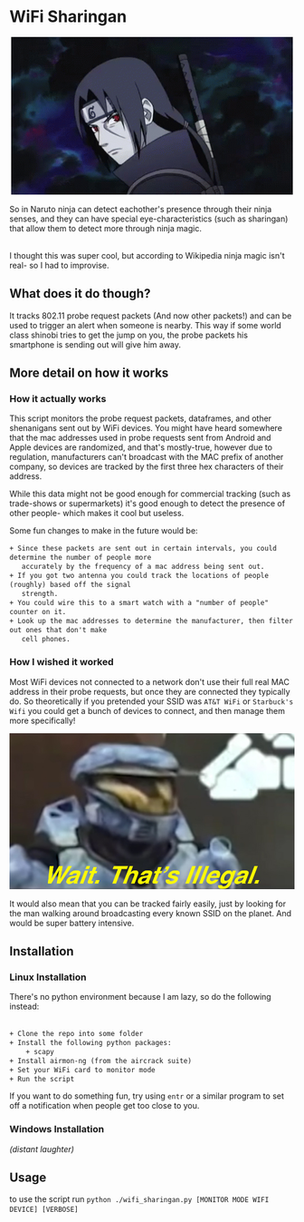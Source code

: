 # WiFi Sharingan 
<p align="center">
  <img src="./sharingan.gif"/>
</p>

So in Naruto ninja can detect eachother's presence through their ninja senses, and they can have special
eye-characteristics (such as sharingan) that allow them to detect more through ninja magic.<br><br>

I thought this was super cool, but according to Wikipedia ninja magic isn't real- so I had to improvise. <br>


## What does it do though?
It tracks 802.11 probe request packets (And now other packets!) and can be
used to trigger an alert when someone is nearby. This way if some world class shinobi tries to get the jump on you,
the probe packets his smartphone is sending out will give him away.

## More detail on how it works
### How it actually works
This script monitors the probe request packets, dataframes, and other shenanigans sent out by WiFi devices.
You might have heard somewhere that the mac addresses used in probe requests sent from Android and Apple devices are
randomized, and that's mostly-true, however due to regulation, manufacturers can't broadcast with the MAC
prefix of another company, so devices are tracked by the first three hex characters of their address.<br>

While this data might not be good enough for commercial tracking (such as trade-shows or supermarkets) it's
good enough to detect the presence of other people- which makes it cool but useless.

Some fun changes to make in the future would be:<br>
```
+ Since these packets are sent out in certain intervals, you could determine the number of people more
   accurately by the frequency of a mac address being sent out.
+ If you got two antenna you could track the locations of people (roughly) based off the signal
   strength.
+ You could wire this to a smart watch with a "number of people" counter on it.
+ Look up the mac addresses to determine the manufacturer, then filter out ones that don't make
   cell phones.
```

### How I wished it worked
Most WiFi devices not connected to a network don't use their full real MAC address in their probe requests,
but once they are connected they typically do. So theoretically if you pretended your SSID was `AT&T WiFi`
or `Starbuck's Wifi` you could get a bunch of devices to connect, and then manage them more specifically!

<p align="center">
  <img src="./wait_thats_illegal.jpeg"/>
</p>

It would also mean that you can be tracked fairly easily, just by looking for the man walking around broadcasting
every known SSID on the planet. And would be super battery intensive. 


## Installation
### Linux Installation
There's no python environment because I am lazy, so do the following instead: <br><br>
```
+ Clone the repo into some folder
+ Install the following python packages:
    + scapy
+ Install airmon-ng (from the aircrack suite)
+ Set your WiFi card to monitor mode
+ Run the script
```

If you want to do something fun, try using `entr` or a similar program to set off a notification when people
get too close to you.

### Windows Installation
*(distant laughter)*

## Usage
to use the script run `python ./wifi_sharingan.py [MONITOR MODE WIFI DEVICE] [VERBOSE]` <br>


